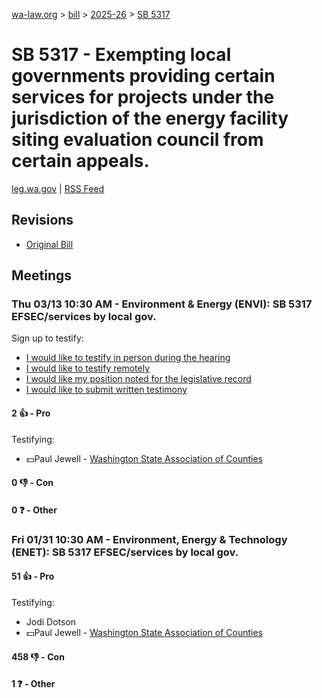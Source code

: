 [wa-law.org](/) > [bill](/bill/) > [2025-26](/bill/2025-26/) > [SB 5317](/bill/2025-26/sb/5317/)

# SB 5317 - Exempting local governments providing certain services for projects under the jurisdiction of the energy facility siting evaluation council from certain appeals.
[leg.wa.gov](https://app.leg.wa.gov/billsummary?BillNumber=5317&Year=2025&Initiative=false) | [RSS Feed](./rss.xml)

## Revisions
* [Original Bill](1/)

## Meetings
### Thu 03/13 10:30 AM - Environment & Energy (ENVI): SB 5317 EFSEC/services by local gov.
Sign up to testify:
* [I would like to testify in person during the hearing](https://app.leg.wa.gov/csi/Testifier/Add?chamber=House&mId=32969&aId=165325&caId=26273&tId=1)
* [I would like to testify remotely](https://app.leg.wa.gov/csi/Testifier/Add?chamber=House&mId=32969&aId=165325&caId=26273&tId=2)
* [I would like my position noted for the legislative record](https://app.leg.wa.gov/csi/Testifier/Add?chamber=House&mId=32969&aId=165325&caId=26273&tId=3)
* [I would like to submit written testimony](https://app.leg.wa.gov/csi/Testifier/Add?chamber=House&mId=32969&aId=165325&caId=26273&tId=4)

#### 2 👍 - Pro
Testifying:
* 💵Paul Jewell - [Washington State Association of Counties](/org/washington_state_association_of_counties/)

#### 0 👎 - Con

#### 0 ❓ - Other

### Fri 01/31 10:30 AM - Environment, Energy & Technology (ENET): SB 5317 EFSEC/services by local gov.
#### 51 👍 - Pro
Testifying:
* Jodi Dotson
* 💵Paul Jewell - [Washington State Association of Counties](/org/washington_state_association_of_counties/)

#### 458 👎 - Con

#### 1 ❓ - Other
